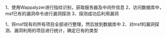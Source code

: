 1、使用Wappalyzer进行指纹识别，获取服务器及中间件信息
2、访问数据库中，msf已有的漏洞命令进行漏洞探测
3、探测成功后利用漏洞


1、将msf现有的所有项目全部进行整理，然后放到数据库中
2、对msf的漏洞探测、漏洞利用的项目进行统计，确定已有的类型
